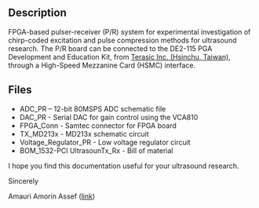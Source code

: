 ## Description

FPGA-based pulser-receiver (P/R) system for experimental investigation of chirp-coded excitation and pulse compression methods for ultrasound research. The P/R board can be connected to the DE2-115 PGA Development and Education Kit, from [Terasic Inc. (Hsinchu, Taiwan)](https://www.terasic.com.tw/en/), through a High-Speed Mezzanine Card (HSMC) interface.

## Files 
 
* ADC_PR – 12-bit 80MSPS ADC schematic file
* DAC_PR - Serial DAC for gain control using the VCA810
* FPGA_Conn - Samtec connector for FPGA board
* TX_MD213x - MD213x schematic circuit
* Voltage_Regulator_PR - Low voltage regulator circuit
* BOM_1532-PCI UltrasounTx_Rx - Bill of material

I hope you find this documentation useful for your ultrasound research. 

Sincerely

Amauri Amorin Assef ([link](http://paginapessoal.utfpr.edu.br/amauriassef))
